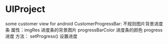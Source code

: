 # UIProject
some customer view for android
CustomerProgressBar:
不规则图片背景进度条
属性：imgRes 进度条的背景图片
     progressBarColor 进度条的颜色
     progress 进度
方法：
  setProgress() 设置进度
